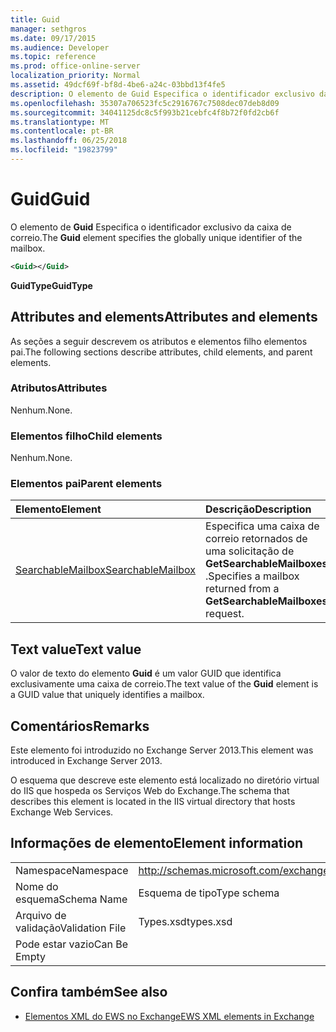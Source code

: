 ```yaml
---
title: Guid
manager: sethgros
ms.date: 09/17/2015
ms.audience: Developer
ms.topic: reference
ms.prod: office-online-server
localization_priority: Normal
ms.assetid: 49dcf69f-bf8d-4be6-a24c-03bbd13f4fe5
description: O elemento de Guid Especifica o identificador exclusivo da caixa de correio.
ms.openlocfilehash: 35307a706523fc5c2916767c7508dec07deb8d09
ms.sourcegitcommit: 34041125dc8c5f993b21cebfc4f8b72f0fd2cb6f
ms.translationtype: MT
ms.contentlocale: pt-BR
ms.lasthandoff: 06/25/2018
ms.locfileid: "19823799"
---
```

# <a name="guid"></a><span data-ttu-id="da26c-103">Guid</span><span class="sxs-lookup"><span data-stu-id="da26c-103">Guid</span></span>

<span data-ttu-id="da26c-104">O elemento de **Guid** Especifica o identificador exclusivo da caixa de correio.</span><span class="sxs-lookup"><span data-stu-id="da26c-104">The **Guid** element specifies the globally unique identifier of the mailbox.</span></span> 
  
```XML
<Guid></Guid>
```

 <span data-ttu-id="da26c-105">**GuidType**</span><span class="sxs-lookup"><span data-stu-id="da26c-105">**GuidType**</span></span>
## <a name="attributes-and-elements"></a><span data-ttu-id="da26c-106">Attributes and elements</span><span class="sxs-lookup"><span data-stu-id="da26c-106">Attributes and elements</span></span>

<span data-ttu-id="da26c-107">As seções a seguir descrevem os atributos e elementos filho elementos pai.</span><span class="sxs-lookup"><span data-stu-id="da26c-107">The following sections describe attributes, child elements, and parent elements.</span></span>
  
### <a name="attributes"></a><span data-ttu-id="da26c-108">Atributos</span><span class="sxs-lookup"><span data-stu-id="da26c-108">Attributes</span></span>

<span data-ttu-id="da26c-109">Nenhum.</span><span class="sxs-lookup"><span data-stu-id="da26c-109">None.</span></span>
  
### <a name="child-elements"></a><span data-ttu-id="da26c-110">Elementos filho</span><span class="sxs-lookup"><span data-stu-id="da26c-110">Child elements</span></span>

<span data-ttu-id="da26c-111">Nenhum.</span><span class="sxs-lookup"><span data-stu-id="da26c-111">None.</span></span>
  
### <a name="parent-elements"></a><span data-ttu-id="da26c-112">Elementos pai</span><span class="sxs-lookup"><span data-stu-id="da26c-112">Parent elements</span></span>

|<span data-ttu-id="da26c-113">**Elemento**</span><span class="sxs-lookup"><span data-stu-id="da26c-113">**Element**</span></span>|<span data-ttu-id="da26c-114">**Descrição**</span><span class="sxs-lookup"><span data-stu-id="da26c-114">**Description**</span></span>|
|:-----|:-----|
|[<span data-ttu-id="da26c-115">SearchableMailbox</span><span class="sxs-lookup"><span data-stu-id="da26c-115">SearchableMailbox</span></span>](searchablemailbox.md) <br/> |<span data-ttu-id="da26c-116">Especifica uma caixa de correio retornados de uma solicitação de **GetSearchableMailboxes** .</span><span class="sxs-lookup"><span data-stu-id="da26c-116">Specifies a mailbox returned from a **GetSearchableMailboxes** request.</span></span>  <br/> |
   
## <a name="text-value"></a><span data-ttu-id="da26c-117">Text value</span><span class="sxs-lookup"><span data-stu-id="da26c-117">Text value</span></span>

<span data-ttu-id="da26c-118">O valor de texto do elemento **Guid** é um valor GUID que identifica exclusivamente uma caixa de correio.</span><span class="sxs-lookup"><span data-stu-id="da26c-118">The text value of the **Guid** element is a GUID value that uniquely identifies a mailbox.</span></span> 
  
## <a name="remarks"></a><span data-ttu-id="da26c-119">Comentários</span><span class="sxs-lookup"><span data-stu-id="da26c-119">Remarks</span></span>

<span data-ttu-id="da26c-120">Este elemento foi introduzido no Exchange Server 2013.</span><span class="sxs-lookup"><span data-stu-id="da26c-120">This element was introduced in Exchange Server 2013.</span></span>
  
<span data-ttu-id="da26c-121">O esquema que descreve este elemento está localizado no diretório virtual do IIS que hospeda os Serviços Web do Exchange.</span><span class="sxs-lookup"><span data-stu-id="da26c-121">The schema that describes this element is located in the IIS virtual directory that hosts Exchange Web Services.</span></span>
  
## <a name="element-information"></a><span data-ttu-id="da26c-122">Informações de elemento</span><span class="sxs-lookup"><span data-stu-id="da26c-122">Element information</span></span>

|||
|:-----|:-----|
|<span data-ttu-id="da26c-123">Namespace</span><span class="sxs-lookup"><span data-stu-id="da26c-123">Namespace</span></span>  <br/> |http://schemas.microsoft.com/exchange/services/2006/types  <br/> |
|<span data-ttu-id="da26c-124">Nome do esquema</span><span class="sxs-lookup"><span data-stu-id="da26c-124">Schema Name</span></span>  <br/> |<span data-ttu-id="da26c-125">Esquema de tipo</span><span class="sxs-lookup"><span data-stu-id="da26c-125">Type schema</span></span>  <br/> |
|<span data-ttu-id="da26c-126">Arquivo de validação</span><span class="sxs-lookup"><span data-stu-id="da26c-126">Validation File</span></span>  <br/> |<span data-ttu-id="da26c-127">Types.xsd</span><span class="sxs-lookup"><span data-stu-id="da26c-127">types.xsd</span></span>  <br/> |
|<span data-ttu-id="da26c-128">Pode estar vazio</span><span class="sxs-lookup"><span data-stu-id="da26c-128">Can Be Empty</span></span>  <br/> ||
   
## <a name="see-also"></a><span data-ttu-id="da26c-129">Confira também</span><span class="sxs-lookup"><span data-stu-id="da26c-129">See also</span></span>



- [<span data-ttu-id="da26c-130">Elementos XML do EWS no Exchange</span><span class="sxs-lookup"><span data-stu-id="da26c-130">EWS XML elements in Exchange</span></span>](ews-xml-elements-in-exchange.md)

